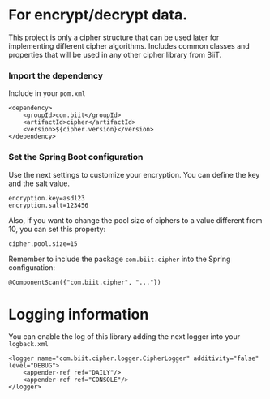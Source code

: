 # For encrypt/decrypt data.

This project is only a cipher structure that can be used later for implementing different cipher algorithms. Includes common classes and properties that will be
used in any other cipher library from BiiT.

### Import the dependency

Include in your `pom.xml`

```
<dependency>
    <groupId>com.biit</groupId>
    <artifactId>cipher</artifactId>
    <version>${cipher.version}</version>
</dependency>
```

### Set the Spring Boot configuration

Use the next settings to customize your encryption. You can define the key and the salt value.

```
encryption.key=asd123
encryption.salt=123456
```

Also, if you want to change the pool size of ciphers to a value different from 10, you can set this property:

```
cipher.pool.size=15
```

Remember to include the package `com.biit.cipher` into the Spring configuration:

```
@ComponentScan({"com.biit.cipher", "..."})
```

# Logging information

You can enable the log of this library adding the next logger into your `logback.xml`

```
<logger name="com.biit.cipher.logger.CipherLogger" additivity="false" level="DEBUG">
    <appender-ref ref="DAILY"/>
    <appender-ref ref="CONSOLE"/>
</logger>
``` 